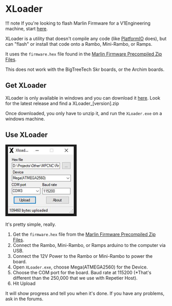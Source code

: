 # XLoader

!!! note
    If you're looking to flash Marlin Firmware for a V1Engineering machine, start [here](../electronics/marlin-firmware.md).

XLoader is a utility that doesn't compile any code (like [PlatformIO](../learn/platformio.md) does),
but can "flash" or install that code onto a Rambo, Mini-Rambo, or Ramps.

It uses the `firmware.hex` file found in the [Marlin Firmware Precompiled Zip Files](../electronics/marlin-firmware.md).

This does not work with the BigTreeTech Skr boards, or the Archim boards.

## Get XLoader

XLoader is only available in windows and you can download it [here](https://github.com/xinabox/xLoader/releases/latest). Look for the latest release and find a XLoader_[version].zip

Once downloaded, you only have to unzip it, and run the `XLoader.exe` on a windows machine.

## Use XLoader

![!XLoader](../img/XLoader.jpeg)

It's pretty simple, really. 

1. Get the `firmware.hex` file from the [Marlin Firmware Precompiled Zip Files](../electronics/marlin-firmware.md).
2. Connect the Rambo, Mini-Rambo, or Ramps arduino to the computer via USB.
3. Connect the 12V Power to the Rambo or Mini-Rambo to power the board.
4. Open `XLoader.exe`, choose Mega(ATMEGA2560) for the Device.
5. Choose the COM port for the board. Baud rate at 115200 (*That's different than the 250,000 that we use with Repetier Host).
6. Hit Upload

It will show progress and tell you when it's done. If you have any problems, ask in the forums.



